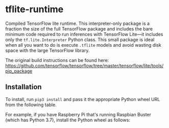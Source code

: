 # tflite-runtime
Compiled TensorFlow lite runtime. This interpreter-only package is a fraction the size of the full TensorFlow package and includes the bare minimum code required to run inferences with TensorFlow Lite—it includes only the `tf.lite.Interpreter` Python class. This small package is ideal when all you want to do is execute `.tflite` models and avoid wasting disk space with the large TensorFlow library.

The original build instructions can be found here: https://github.com/tensorflow/tensorflow/tree/master/tensorflow/lite/tools/pip_package

## Installation

To install, run `pip3 install` and pass it the appropriate Python wheel URL from the following table.

For example, if you have Raspberry Pi that's running Raspbian Buster (which has Python 3.7), install the Python wheel as follows:
